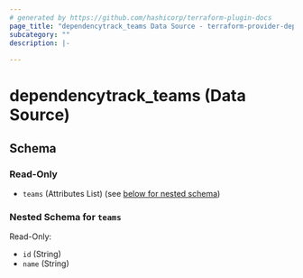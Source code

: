 ```yaml
---
# generated by https://github.com/hashicorp/terraform-plugin-docs
page_title: "dependencytrack_teams Data Source - terraform-provider-dependencytrack"
subcategory: ""
description: |-
  
---
```


# dependencytrack_teams (Data Source)





<!-- schema generated by tfplugindocs -->
## Schema

### Read-Only

- `teams` (Attributes List) (see [below for nested schema](#nestedatt--teams))

<a id="nestedatt--teams"></a>
### Nested Schema for `teams`

Read-Only:

- `id` (String)
- `name` (String)
